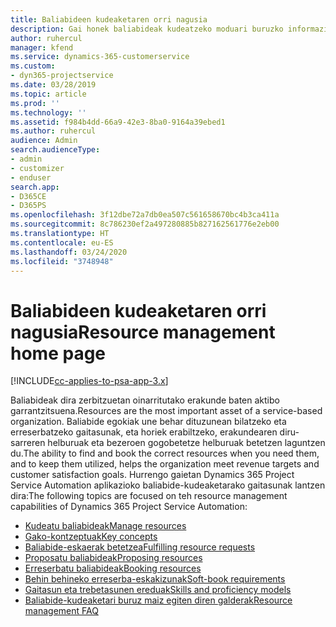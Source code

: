 ```yaml
---
title: Baliabideen kudeaketaren orri nagusia
description: Gai honek baliabideak kudeatzeko moduari buruzko informazioa eskaintzen du.
author: ruhercul
manager: kfend
ms.service: dynamics-365-customerservice
ms.custom:
- dyn365-projectservice
ms.date: 03/28/2019
ms.topic: article
ms.prod: ''
ms.technology: ''
ms.assetid: f984b4dd-66a9-42e3-8ba0-9164a39ebed1
ms.author: ruhercul
audience: Admin
search.audienceType:
- admin
- customizer
- enduser
search.app:
- D365CE
- D365PS
ms.openlocfilehash: 3f12dbe72a7db0ea507c561658670bc4b3ca411a
ms.sourcegitcommit: 8c786230ef2a497280885b827162561776e2eb00
ms.translationtype: HT
ms.contentlocale: eu-ES
ms.lasthandoff: 03/24/2020
ms.locfileid: "3748948"
---
```

# <a name="resource-management-home-page"></a><span data-ttu-id="4fde9-103">Baliabideen kudeaketaren orri nagusia</span><span class="sxs-lookup"><span data-stu-id="4fde9-103">Resource management home page</span></span>

[!INCLUDE[cc-applies-to-psa-app-3.x](../includes/cc-applies-to-psa-app-3x.md)]

<span data-ttu-id="4fde9-104">Baliabideak dira zerbitzuetan oinarritutako erakunde baten aktibo garrantzitsuena.</span><span class="sxs-lookup"><span data-stu-id="4fde9-104">Resources are the most important asset of a service-based organization.</span></span> <span data-ttu-id="4fde9-105">Baliabide egokiak une behar dituzunean bilatzeko eta erreserbatzeko gaitasunak, eta horiek erabiltzeko, erakundearen diru-sarreren helburuak eta bezeroen gogobetetze helburuak betetzen laguntzen du.</span><span class="sxs-lookup"><span data-stu-id="4fde9-105">The ability to find and book the correct resources when you need them, and to keep them utilized, helps the organization meet revenue targets and customer satisfaction goals.</span></span> <span data-ttu-id="4fde9-106">Hurrengo gaietan Dynamics 365 Project Service Automation aplikazioko baliabide-kudeaketarako gaitasunak lantzen dira:</span><span class="sxs-lookup"><span data-stu-id="4fde9-106">The following topics are focused on teh resource management capabilities of Dynamics 365 Project Service Automation:</span></span>

- [<span data-ttu-id="4fde9-107">Kudeatu baliabideak</span><span class="sxs-lookup"><span data-stu-id="4fde9-107">Manage resources</span></span>](manage-resources.md)
- [<span data-ttu-id="4fde9-108">Gako-kontzeptuak</span><span class="sxs-lookup"><span data-stu-id="4fde9-108">Key concepts</span></span>](reports-key-concepts.md)
- [<span data-ttu-id="4fde9-109">Baliabide-eskaerak betetzea</span><span class="sxs-lookup"><span data-stu-id="4fde9-109">Fulfilling resource requests</span></span>](resource-management-fulfill-requests.md)
- [<span data-ttu-id="4fde9-110">Proposatu baliabideak</span><span class="sxs-lookup"><span data-stu-id="4fde9-110">Proposing resources</span></span>](resource-management-propose-resources.md)
- [<span data-ttu-id="4fde9-111">Erreserbatu baliabideak</span><span class="sxs-lookup"><span data-stu-id="4fde9-111">Booking resources</span></span>](resource-management-book-resources-scheduleboard.md)
- [<span data-ttu-id="4fde9-112">Behin behineko erreserba-eskakizunak</span><span class="sxs-lookup"><span data-stu-id="4fde9-112">Soft-book requirements</span></span>](resource-management-softbook-requirements.md)
- [<span data-ttu-id="4fde9-113">Gaitasun eta trebetasunen ereduak</span><span class="sxs-lookup"><span data-stu-id="4fde9-113">Skills and proficiency models</span></span>](resource-management-skills-proficiency.md)
- [<span data-ttu-id="4fde9-114">Baliabide-kudeaketari buruz maiz egiten diren galderak</span><span class="sxs-lookup"><span data-stu-id="4fde9-114">Resource management FAQ</span></span>](resource-management-faq.md)
